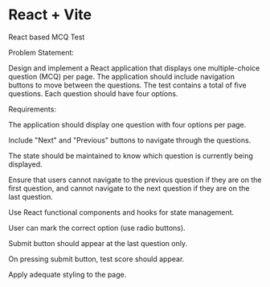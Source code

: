 # React + Vite
React based MCQ Test

Problem Statement:

Design and implement a React application that displays one multiple-choice question (MCQ) per page. The application should include navigation buttons to move between the questions. The test contains a total of five questions. Each question should have four options.

Requirements:

The application should display one question with four options per page.

Include "Next" and "Previous" buttons to navigate through the questions.

The state should be maintained to know which question is currently being displayed.

Ensure that users cannot navigate to the previous question if they are on the first question, and cannot navigate to the next question if they are on the last question.

Use React functional components and hooks for state management.

User can mark the correct option (use radio buttons).

Submit button should appear at the last question only.

On pressing submit button, test score should appear.

Apply adequate styling to the page.
